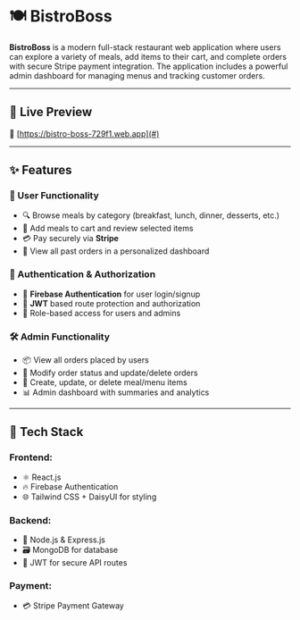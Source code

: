 # 🍽️ BistroBoss

**BistroBoss** is a modern full-stack restaurant web application where users can explore a variety of meals, add items to their cart, and complete orders with secure Stripe payment integration. The application includes a powerful admin dashboard for managing menus and tracking customer orders.

---

## 🚀 Live Preview

🔗 [https://bistro-boss-729f1.web.app](#) <!-- You can replace the # with your live site link -->

---

## ✨ Features

### 👤 User Functionality

- 🔍 Browse meals by category (breakfast, lunch, dinner, desserts, etc.)
- 🛒 Add meals to cart and review selected items
- 💳 Pay securely via **Stripe**
- 📜 View all past orders in a personalized dashboard

### 🔐 Authentication & Authorization

- 🔑 **Firebase Authentication** for user login/signup
- 🔐 **JWT** based route protection and authorization
- 👮 Role-based access for users and admins

### 🛠️ Admin Functionality

- 📦 View all orders placed by users
- 🧾 Modify order status and update/delete orders
- 🍔 Create, update, or delete meal/menu items
- 📊 Admin dashboard with summaries and analytics

---

## 🧰 Tech Stack

### Frontend:

- ⚛️ React.js
- 🔥 Firebase Authentication
- 🌐 Tailwind CSS + DaisyUI for styling

### Backend:

- 🧠 Node.js & Express.js
- 🗃️ MongoDB for database
- 🔐 JWT for secure API routes

### Payment:

- 💳 Stripe Payment Gateway
